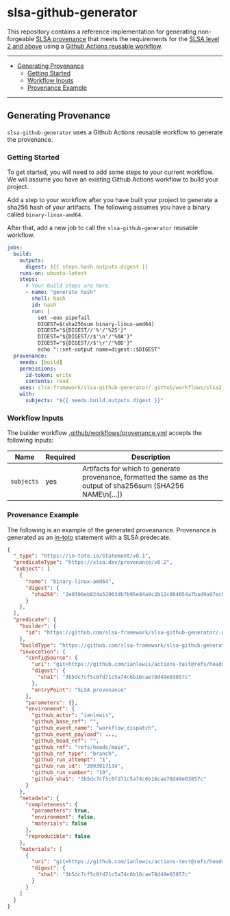 # slsa-github-generator

This repository contains a reference implementation for generating non-forgeable
[SLSA provenance](https://slsa.dev/) that meets the requirements for the [SLSA
level 2 and above](https://slsa.dev/spec/v0.1/levels) using a [Github Actions
reusable
workflow](https://docs.github.com/en/actions/using-workflows/reusing-workflows).

---

- [Generating Provenance](#generating-provenance)
  - [Getting Started](#getting-started)
  - [Workflow Inputs](#workflow-inputs)
  - [Provenance Example](#provenance-example)

---

## Generating Provenance

`slsa-github-generator` uses a Github Actions reusable workflow to generate the
provenance.

### Getting Started

To get started, you will need to add some steps to your current workflow. We
will assume you have an existing Github Actions workflow to build your project.

Add a step to your workflow after you have built your project to generate a
sha256 hash of your artifacts. The following assumes you have a binary called
`binary-linux-amd64`.

After that, add a new job to call the `slsa-github-generator` reusable workflow.

```yaml
jobs:
  build:
    outputs:
      digest: ${{ steps.hash.outputs.digest }}
    runs-on: ubuntu-latest
    steps:
      # Your build steps are here.
      - name: "generate hash"
        shell: bash
        id: hash
        run: |
          set -euo pipefail
          DIGEST=$(sha256sum binary-linux-amd64)
          DIGEST="${DIGEST//'%'/'%25'}"
          DIGEST="${DIGEST//$'\n'/'%0A'}"
          DIGEST="${DIGEST//$'\r'/'%0D'}"
          echo "::set-output name=digest::$DIGEST"
  provenance:
    needs: [build]
    permissions:
      id-token: write
      contents: read
    uses: slsa-framework/slsa-github-generator/.github/workflows/slsa2_provenance.yml@main
    with:
      subjects: "${{ needs.build.outputs.digest }}"
```

### Workflow Inputs

The builder workflow
[.github/workflows/provenance.yml](.github/workflows/provenance.yml) accepts
the following inputs:

| Name       | Required | Description                                                                                                    |
| ---------- | -------- | -------------------------------------------------------------------------------------------------------------- |
| `subjects` | yes      | Artifacts for which to generate provenance, formatted the same as the output of sha256sum (SHA256 NAME\n[...]) |

### Provenance Example

The following is an example of the generated proveanance. Provenance is
generated as an [in-toto](https://in-toto.io/) statement with a SLSA predecate.

```json
{
  "_type": "https://in-toto.io/Statement/v0.1",
  "predicateType": "https://slsa.dev/provenance/v0.2",
  "subject": [
    {
      "name": "binary-linux-amd64",
      "digest": {
        "sha256": "2e0390eb024a52963db7b95e84a9c2b12c004054a7bad9a97ec0c7c89d4681d2"
      }
    },
  ],
  "predicate": {
    "builder": {
      "id": "https://github.com/slsa-framework/slsa-github-generator/.github/workflows/provenance.yml@refs/heads/main"
    },
    "buildType": "https://github.com/slsa-framework/slsa-github-generator@v1",
    "invocation": {
      "configSource": {
        "uri": "git+https://github.com/ianlewis/actions-test@refs/heads/main.git",
        "digest": {
          "sha1": "3b5dc7cf5c0fd71c5a74c6b16cae78d49e03857c"
        },
        "entryPoint": "SLSA provenance"
      },
      "parameters": {},
      "environment": {
        "github_actor": "ianlewis",
        "github_base_ref": "",
        "github_event_name": "workflow_dispatch",
        "github_event_payload": ...,
        "github_head_ref": "",
        "github_ref": "refs/heads/main",
        "github_ref_type": "branch",
        "github_run_attempt": "1",
        "github_run_id": "2093917134",
        "github_run_number": "19",
        "github_sha1": "3b5dc7cf5c0fd71c5a74c6b16cae78d49e03857c"
      }
    },
    "metadata": {
      "completeness": {
        "parameters": true,
        "environment": false,
        "materials": false
      },
      "reproducible": false
    },
    "materials": [
      {
        "uri": "git+https://github.com/ianlewis/actions-test@refs/heads/main.git",
        "digest": {
          "sha1": "3b5dc7cf5c0fd71c5a74c6b16cae78d49e03857c"
        }
      }
    ]
  }
}
```
